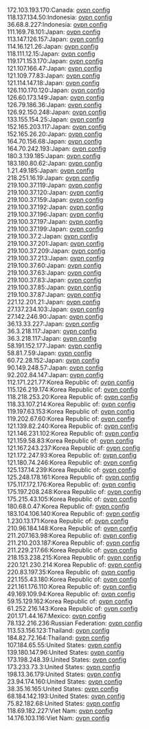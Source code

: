 172.103.193.170:Canada: [ovpn config](vpn/172_103_193_170.ovpn)  
118.137.134.50:Indonesia: [ovpn config](vpn/118_137_134_50.ovpn)  
36.68.8.227:Indonesia: [ovpn config](vpn/36_68_8_227.ovpn)  
111.169.78.101:Japan: [ovpn config](vpn/111_169_78_101.ovpn)  
113.147.126.157:Japan: [ovpn config](vpn/113_147_126_157.ovpn)  
114.16.121.26:Japan: [ovpn config](vpn/114_16_121_26.ovpn)  
118.111.12.15:Japan: [ovpn config](vpn/118_111_12_15.ovpn)  
119.171.153.170:Japan: [ovpn config](vpn/119_171_153_170.ovpn)  
121.107.166.47:Japan: [ovpn config](vpn/121_107_166_47.ovpn)  
121.109.77.83:Japan: [ovpn config](vpn/121_109_77_83.ovpn)  
121.114.147.18:Japan: [ovpn config](vpn/121_114_147_18.ovpn)  
126.110.170.120:Japan: [ovpn config](vpn/126_110_170_120.ovpn)  
126.60.173.149:Japan: [ovpn config](vpn/126_60_173_149.ovpn)  
126.79.186.36:Japan: [ovpn config](vpn/126_79_186_36.ovpn)  
126.92.150.248:Japan: [ovpn config](vpn/126_92_150_248.ovpn)  
133.155.154.25:Japan: [ovpn config](vpn/133_155_154_25.ovpn)  
152.165.203.117:Japan: [ovpn config](vpn/152_165_203_117.ovpn)  
152.165.26.20:Japan: [ovpn config](vpn/152_165_26_20.ovpn)  
164.70.156.68:Japan: [ovpn config](vpn/164_70_156_68.ovpn)  
164.70.242.193:Japan: [ovpn config](vpn/164_70_242_193.ovpn)  
180.3.139.185:Japan: [ovpn config](vpn/180_3_139_185.ovpn)  
183.180.80.62:Japan: [ovpn config](vpn/183_180_80_62.ovpn)  
1.21.49.185:Japan: [ovpn config](vpn/1_21_49_185.ovpn)  
218.251.16.19:Japan: [ovpn config](vpn/218_251_16_19.ovpn)  
219.100.37.119:Japan: [ovpn config](vpn/219_100_37_119.ovpn)  
219.100.37.120:Japan: [ovpn config](vpn/219_100_37_120.ovpn)  
219.100.37.159:Japan: [ovpn config](vpn/219_100_37_159.ovpn)  
219.100.37.192:Japan: [ovpn config](vpn/219_100_37_192.ovpn)  
219.100.37.196:Japan: [ovpn config](vpn/219_100_37_196.ovpn)  
219.100.37.197:Japan: [ovpn config](vpn/219_100_37_197.ovpn)  
219.100.37.199:Japan: [ovpn config](vpn/219_100_37_199.ovpn)  
219.100.37.2:Japan: [ovpn config](vpn/219_100_37_2.ovpn)  
219.100.37.201:Japan: [ovpn config](vpn/219_100_37_201.ovpn)  
219.100.37.209:Japan: [ovpn config](vpn/219_100_37_209.ovpn)  
219.100.37.213:Japan: [ovpn config](vpn/219_100_37_213.ovpn)  
219.100.37.60:Japan: [ovpn config](vpn/219_100_37_60.ovpn)  
219.100.37.63:Japan: [ovpn config](vpn/219_100_37_63.ovpn)  
219.100.37.83:Japan: [ovpn config](vpn/219_100_37_83.ovpn)  
219.100.37.85:Japan: [ovpn config](vpn/219_100_37_85.ovpn)  
219.100.37.87:Japan: [ovpn config](vpn/219_100_37_87.ovpn)  
221.12.201.21:Japan: [ovpn config](vpn/221_12_201_21.ovpn)  
27.137.234.103:Japan: [ovpn config](vpn/27_137_234_103.ovpn)  
27.142.246.90:Japan: [ovpn config](vpn/27_142_246_90.ovpn)  
36.13.33.227:Japan: [ovpn config](vpn/36_13_33_227.ovpn)  
36.3.218.117:Japan: [ovpn config](vpn/36_3_218_117.ovpn)  
36.3.218.117:Japan: [ovpn config](vpn/36_3_218_117.ovpn)  
58.191.152.177:Japan: [ovpn config](vpn/58_191_152_177.ovpn)  
58.81.7.59:Japan: [ovpn config](vpn/58_81_7_59.ovpn)  
60.72.28.152:Japan: [ovpn config](vpn/60_72_28_152.ovpn)  
90.149.248.57:Japan: [ovpn config](vpn/90_149_248_57.ovpn)  
92.202.84.147:Japan: [ovpn config](vpn/92_202_84_147.ovpn)  
112.171.221.77:Korea Republic of: [ovpn config](vpn/112_171_221_77.ovpn)  
115.126.219.174:Korea Republic of: [ovpn config](vpn/115_126_219_174.ovpn)  
118.218.253.20:Korea Republic of: [ovpn config](vpn/118_218_253_20.ovpn)  
118.33.107.214:Korea Republic of: [ovpn config](vpn/118_33_107_214.ovpn)  
119.197.63.153:Korea Republic of: [ovpn config](vpn/119_197_63_153.ovpn)  
119.202.67.60:Korea Republic of: [ovpn config](vpn/119_202_67_60.ovpn)  
121.139.82.240:Korea Republic of: [ovpn config](vpn/121_139_82_240.ovpn)  
121.146.231.102:Korea Republic of: [ovpn config](vpn/121_146_231_102.ovpn)  
121.159.58.83:Korea Republic of: [ovpn config](vpn/121_159_58_83.ovpn)  
121.167.243.237:Korea Republic of: [ovpn config](vpn/121_167_243_237.ovpn)  
121.172.247.93:Korea Republic of: [ovpn config](vpn/121_172_247_93.ovpn)  
121.180.74.246:Korea Republic of: [ovpn config](vpn/121_180_74_246.ovpn)  
125.137.14.239:Korea Republic of: [ovpn config](vpn/125_137_14_239.ovpn)  
125.248.178.161:Korea Republic of: [ovpn config](vpn/125_248_178_161.ovpn)  
175.117.172.176:Korea Republic of: [ovpn config](vpn/175_117_172_176.ovpn)  
175.197.208.248:Korea Republic of: [ovpn config](vpn/175_197_208_248.ovpn)  
175.215.43.105:Korea Republic of: [ovpn config](vpn/175_215_43_105.ovpn)  
180.68.0.47:Korea Republic of: [ovpn config](vpn/180_68_0_47.ovpn)  
183.104.106.140:Korea Republic of: [ovpn config](vpn/183_104_106_140.ovpn)  
1.230.13.171:Korea Republic of: [ovpn config](vpn/1_230_13_171.ovpn)  
210.96.184.148:Korea Republic of: [ovpn config](vpn/210_96_184_148.ovpn)  
211.207.163.98:Korea Republic of: [ovpn config](vpn/211_207_163_98.ovpn)  
211.210.203.187:Korea Republic of: [ovpn config](vpn/211_210_203_187.ovpn)  
211.229.217.66:Korea Republic of: [ovpn config](vpn/211_229_217_66.ovpn)  
218.153.238.215:Korea Republic of: [ovpn config](vpn/218_153_238_215.ovpn)  
220.121.230.214:Korea Republic of: [ovpn config](vpn/220_121_230_214.ovpn)  
220.83.197.35:Korea Republic of: [ovpn config](vpn/220_83_197_35.ovpn)  
221.155.43.180:Korea Republic of: [ovpn config](vpn/221_155_43_180.ovpn)  
221.161.176.110:Korea Republic of: [ovpn config](vpn/221_161_176_110.ovpn)  
49.169.109.94:Korea Republic of: [ovpn config](vpn/49_169_109_94.ovpn)  
59.15.129.162:Korea Republic of: [ovpn config](vpn/59_15_129_162.ovpn)  
61.252.216.143:Korea Republic of: [ovpn config](vpn/61_252_216_143.ovpn)  
201.171.44.167:Mexico: [ovpn config](vpn/201_171_44_167.ovpn)  
78.132.216.236:Russian Federation: [ovpn config](vpn/78_132_216_236.ovpn)  
113.53.156.123:Thailand: [ovpn config](vpn/113_53_156_123.ovpn)  
184.82.72.164:Thailand: [ovpn config](vpn/184_82_72_164.ovpn)  
107.184.65.55:United States: [ovpn config](vpn/107_184_65_55.ovpn)  
139.180.147.96:United States: [ovpn config](vpn/139_180_147_96.ovpn)  
173.198.248.39:United States: [ovpn config](vpn/173_198_248_39.ovpn)  
173.233.73.3:United States: [ovpn config](vpn/173_233_73_3.ovpn)  
198.13.36.179:United States: [ovpn config](vpn/198_13_36_179.ovpn)  
23.94.174.160:United States: [ovpn config](vpn/23_94_174_160.ovpn)  
38.35.16.165:United States: [ovpn config](vpn/38_35_16_165.ovpn)  
68.184.142.193:United States: [ovpn config](vpn/68_184_142_193.ovpn)  
75.82.182.68:United States: [ovpn config](vpn/75_82_182_68.ovpn)  
118.69.182.227:Viet Nam: [ovpn config](vpn/118_69_182_227.ovpn)  
14.176.103.116:Viet Nam: [ovpn config](vpn/14_176_103_116.ovpn)  
